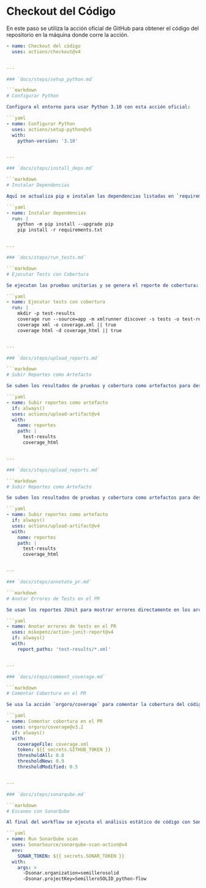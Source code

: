 # Checkout del Código

En este paso se utiliza la acción oficial de GitHub para obtener el código del repositorio en la máquina donde corre la acción.

```yaml
- name: Checkout del código
  uses: actions/checkout@v4


---

### `docs/steps/setup_python.md`

```markdown
# Configurar Python

Configura el entorno para usar Python 3.10 con esta acción oficial:

```yaml
- name: Configurar Python
  uses: actions/setup-python@v5
  with:
    python-version: '3.10'


---

### `docs/steps/install_deps.md`

```markdown
# Instalar Dependencias

Aquí se actualiza pip e instalan las dependencias listadas en `requirements.txt`:

```yaml
- name: Instalar dependencias
  run: |
    python -m pip install --upgrade pip
    pip install -r requirements.txt


---

### `docs/steps/run_tests.md`

```markdown
# Ejecutar Tests con Cobertura

Se ejecutan las pruebas unitarias y se genera el reporte de cobertura:

```yaml
- name: Ejecutar tests con cobertura
  run: |
    mkdir -p test-results
    coverage run --source=app -m xmlrunner discover -s tests -o test-results || true
    coverage xml -o coverage.xml || true
    coverage html -d coverage_html || true


---

### `docs/steps/upload_reports.md`

```markdown
# Subir Reportes como Artefacto

Se suben los resultados de pruebas y cobertura como artefactos para descargar en GitHub Actions:

```yaml
- name: Subir reportes como artefacto
  if: always()
  uses: actions/upload-artifact@v4
  with:
    name: reportes
    path: |
      test-results
      coverage_html


---

### `docs/steps/upload_reports.md`

```markdown
# Subir Reportes como Artefacto

Se suben los resultados de pruebas y cobertura como artefactos para descargar en GitHub Actions:

```yaml
- name: Subir reportes como artefacto
  if: always()
  uses: actions/upload-artifact@v4
  with:
    name: reportes
    path: |
      test-results
      coverage_html


---

### `docs/steps/annotate_pr.md`

```markdown
# Anotar Errores de Tests en el PR

Se usan los reportes JUnit para mostrar errores directamente en los archivos del PR:

```yaml
- name: Anotar errores de tests en el PR
  uses: mikepenz/action-junit-report@v4
  if: always()
  with:
    report_paths: 'test-results/*.xml'


---

### `docs/steps/comment_coverage.md`

```markdown
# Comentar Cobertura en el PR

Se usa la acción `orgoro/coverage` para comentar la cobertura del código en el PR:

```yaml
- name: Comentar cobertura en el PR
  uses: orgoro/coverage@v3.2
  if: always()
  with:
    coverageFile: coverage.xml
    token: ${{ secrets.GITHUB_TOKEN }}
    thresholdAll: 0.8
    thresholdNew: 0.9
    thresholdModified: 0.5


---

### `docs/steps/sonarqube.md`

```markdown
# Escaneo con SonarQube

Al final del workflow se ejecuta el análisis estático de código con SonarQube:

```yaml
- name: Run SonarQube scan
  uses: SonarSource/sonarqube-scan-action@v4
  env:
    SONAR_TOKEN: ${{ secrets.SONAR_TOKEN }}
  with:
    args: >
      -Dsonar.organization=semillerosolid
      -Dsonar.projectKey=SemilleroSOLID_python-flow



